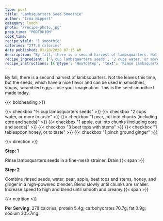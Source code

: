 ```yaml
---
type: post
title: "Lambsquarters Seed Smoothie"
author: "Irma Nippert"
category: lunch
photo: "/recipe-photo.jpg"
prep_time: "P0DT0H10M"
cook_time: 
recipe_yield: "1 smoothie"
calories: "277.8 calories"
date_published: 01/20/2020 07:15 AM
description: "By fall, there is a second harvest of lambsquarters. Not the leaves this time, but the seeds, which have a nice flavor and can be used in smoothies, soups, scrambled eggs... use your imagination. This is the seed smoothie I made today."
recipe_ingredient: ['⅔ cup lambsquarters seeds', '2 cups water, or more to taste', '1 pear, cut into chunks (including core and seeds)', '1 apple, cut into chunks (including core and seeds)', '3 beet tops with stems', '1 tablespoon honey, or to taste', '1 pinch ground ginger']
recipe_instructions: [{'@type': 'HowToStep', 'text': 'Rinse lambsquarters seeds in a fine-mesh strainer. Drain.\n'}, {'@type': 'HowToStep', 'text': 'Combine rinsed seeds, water, pear, apple, beet tops and stems, honey, and ginger in a high-powered blender. Blend slowly until chunks are smaller. Increase speed to high and blend until smooth and creamy.\n'}]
---
```


By fall, there is a second harvest of lambsquarters. Not the leaves this time, but the seeds, which have a nice flavor and can be used in smoothies, soups, scrambled eggs... use your imagination. This is the seed smoothie I made today. 

{{< boldheading >}}

{{< checkbox "⅔ cup lambsquarters seeds" >}}
{{< checkbox "2 cups water, or more to taste" >}}
{{< checkbox "1  pear, cut into chunks (including core and seeds)" >}}
{{< checkbox "1  apple, cut into chunks (including core and seeds)" >}}
{{< checkbox "3  beet tops with stems" >}}
{{< checkbox "1 tablespoon honey, or to taste" >}}
{{< checkbox "1 pinch ground ginger" >}}


{{< direction >}}

**Step: 1**

Rinse lambsquarters seeds in a fine-mesh strainer. Drain.{{< span >}}

**Step: 2**

Combine rinsed seeds, water, pear, apple, beet tops and stems, honey, and ginger in a high-powered blender. Blend slowly until chunks are smaller. Increase speed to high and blend until smooth and creamy.{{< span >}}

{{< nutrition >}}

**Per Serving:** 278 calories; protein 5.4g; carbohydrates 70.7g; fat 0.9g; sodium 305.7mg.